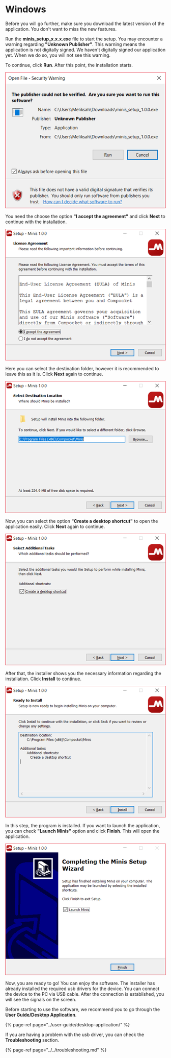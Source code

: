 # Windows

Before you will go further, make sure you download the latest version of the application. You don't want to miss the new features.

Run the **minis\_setup\_x.x.x.exe** file to start the setup. You may encounter a warning regarding **"Unknown Publisher"**. This warning means the application is not digitally signed. We haven't digitally signed our application yet. When we do so, you will not see this warning.

To continue, click **Run**. After this point, the installation starts.

![](../../../.gitbook/assets/image%20%287%29.png)

You need the choose the option **"I accept the agreement"** and click **Next** to continue with the installation.

![](../../../.gitbook/assets/image%20%289%29.png)

Here you can select the destination folder, however it is recommended to leave this as it is. Click **Next** again to continue.

![](../../../.gitbook/assets/image%20%285%29.png)

Now, you can select the option **"Create a desktop shortcut"** to open the application easily. Click **Next** again to continue.

![](../../../.gitbook/assets/image.png)

After that, the installer shows you the necessary information regarding the installation. Click **Install** to continue.

![](../../../.gitbook/assets/image%20%284%29.png)

In this step, the program is installed. If you want to launch the application, you can check **"Launch Minis"** option and click **Finish**. This will open the application.

![](../../../.gitbook/assets/image%20%281%29.png)

Now, you are ready to go! You can enjoy the software. The installer has already installed the required usb drivers for the device. You can connect the device to the PC via USB cable. After the connection is established, you will see the signals on the screen.

Before starting to use the software, we recommend you to go through the **User Guide/Desktop Application**.

{% page-ref page="../user-guide/desktop-application/" %}

If you are having a problem with the usb driver, you can check the **Troubleshooting** section.

{% page-ref page="../../troubleshooting.md" %}

